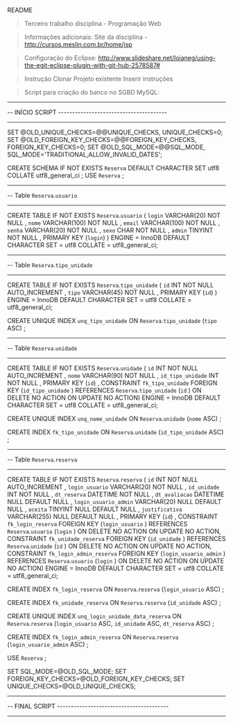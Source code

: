 README

> Terceiro trabalho disciplina - Programação Web

> Informações adicionais:
Site da disciplina - http://cursos.meslin.com.br/home/jsp

> Configuração do Eclipse:
http://www.slideshare.net/loianeg/using-the-egit-eclipse-plugin-with-git-hub-2578587#

> Instrução Clonar Projeto existente
Inserir instruções

> Script para criação do banco no SGBD MySQL:

-- -----------------------------------------------------
-- INÍCIO SCRIPT ---------------------------------------
-- -----------------------------------------------------

SET @OLD_UNIQUE_CHECKS=@@UNIQUE_CHECKS, UNIQUE_CHECKS=0;
SET @OLD_FOREIGN_KEY_CHECKS=@@FOREIGN_KEY_CHECKS, FOREIGN_KEY_CHECKS=0;
SET @OLD_SQL_MODE=@@SQL_MODE, SQL_MODE='TRADITIONAL,ALLOW_INVALID_DATES';

CREATE SCHEMA IF NOT EXISTS `Reserva` DEFAULT CHARACTER SET utf8 COLLATE utf8_general_ci ;
USE `Reserva` ;

-- -----------------------------------------------------
-- Table `Reserva`.`usuario`
-- -----------------------------------------------------
CREATE  TABLE IF NOT EXISTS `Reserva`.`usuario` (
  `login` VARCHAR(20) NOT NULL ,
  `nome` VARCHAR(100) NOT NULL ,
  `email` VARCHAR(100) NOT NULL ,
  `senha` VARCHAR(20) NOT NULL ,
  `sexo` CHAR NOT NULL ,
  `admin` TINYINT NOT NULL ,
  PRIMARY KEY (`login`) )
ENGINE = InnoDB
DEFAULT CHARACTER SET = utf8
COLLATE = utf8_general_ci;


-- -----------------------------------------------------
-- Table `Reserva`.`tipo_unidade`
-- -----------------------------------------------------
CREATE  TABLE IF NOT EXISTS `Reserva`.`tipo_unidade` (
  `id` INT NOT NULL AUTO_INCREMENT ,
  `tipo` VARCHAR(45) NOT NULL ,
  PRIMARY KEY (`id`) )
ENGINE = InnoDB
DEFAULT CHARACTER SET = utf8
COLLATE = utf8_general_ci;

CREATE UNIQUE INDEX `unq_tipo_unidade` ON `Reserva`.`tipo_unidade` (`tipo` ASC) ;


-- -----------------------------------------------------
-- Table `Reserva`.`unidade`
-- -----------------------------------------------------
CREATE  TABLE IF NOT EXISTS `Reserva`.`unidade` (
  `id` INT NOT NULL AUTO_INCREMENT ,
  `nome` VARCHAR(90) NOT NULL ,
  `id_tipo_unidade` INT NOT NULL ,
  PRIMARY KEY (`id`) ,
  CONSTRAINT `fk_tipo_unidade`
    FOREIGN KEY (`id_tipo_unidade` )
    REFERENCES `Reserva`.`tipo_unidade` (`id` )
    ON DELETE NO ACTION
    ON UPDATE NO ACTION)
ENGINE = InnoDB
DEFAULT CHARACTER SET = utf8
COLLATE = utf8_general_ci;

CREATE UNIQUE INDEX `unq_nome_unidade` ON `Reserva`.`unidade` (`nome` ASC) ;

CREATE INDEX `fk_tipo_unidade` ON `Reserva`.`unidade` (`id_tipo_unidade` ASC) ;


-- -----------------------------------------------------
-- Table `Reserva`.`reserva`
-- -----------------------------------------------------
CREATE  TABLE IF NOT EXISTS `Reserva`.`reserva` (
  `id` INT NOT NULL AUTO_INCREMENT ,
  `login_usuario` VARCHAR(20) NOT NULL ,
  `id_unidade` INT NOT NULL ,
  `dt_reserva` DATETIME NOT NULL ,
  `dt_avaliacao` DATETIME NULL DEFAULT NULL ,
  `login_usuario_admin` VARCHAR(20) NULL DEFAULT NULL ,
  `aceita` TINYINT NULL DEFAULT NULL ,
  `justificativa` VARCHAR(255) NULL DEFAULT NULL ,
  PRIMARY KEY (`id`) ,
  CONSTRAINT `fk_login_reserva`
    FOREIGN KEY (`login_usuario` )
    REFERENCES `Reserva`.`usuario` (`login` )
    ON DELETE NO ACTION
    ON UPDATE NO ACTION,
  CONSTRAINT `fk_unidade_reserva`
    FOREIGN KEY (`id_unidade` )
    REFERENCES `Reserva`.`unidade` (`id` )
    ON DELETE NO ACTION
    ON UPDATE NO ACTION,
  CONSTRAINT `fk_login_admin_reserva`
    FOREIGN KEY (`login_usuario_admin` )
    REFERENCES `Reserva`.`usuario` (`login` )
    ON DELETE NO ACTION
    ON UPDATE NO ACTION)
ENGINE = InnoDB
DEFAULT CHARACTER SET = utf8
COLLATE = utf8_general_ci;

CREATE INDEX `fk_login_reserva` ON `Reserva`.`reserva` (`login_usuario` ASC) ;

CREATE INDEX `fk_unidade_reserva` ON `Reserva`.`reserva` (`id_unidade` ASC) ;

CREATE UNIQUE INDEX `unq_login_unidade_data_reserva` ON `Reserva`.`reserva` (`login_usuario` ASC, `id_unidade` ASC, `dt_reserva` ASC) ;

CREATE INDEX `fk_login_admin_reserva` ON `Reserva`.`reserva` (`login_usuario_admin` ASC) ;

USE `Reserva` ;


SET SQL_MODE=@OLD_SQL_MODE;
SET FOREIGN_KEY_CHECKS=@OLD_FOREIGN_KEY_CHECKS;
SET UNIQUE_CHECKS=@OLD_UNIQUE_CHECKS;

-- -----------------------------------------------------
-- FINAL SCRIPT ----------------------------------------
-- -----------------------------------------------------
